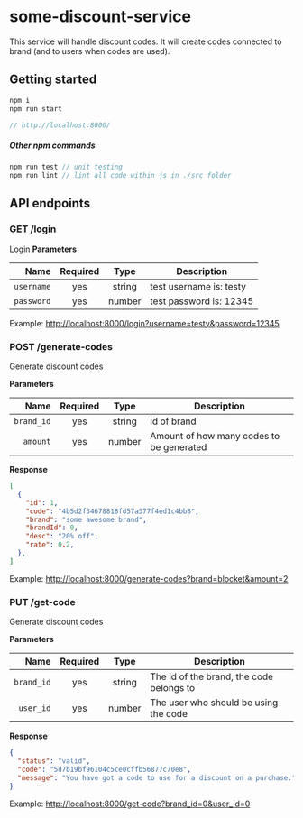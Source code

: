 # some-discount-service
This service will handle discount codes. It will create codes connected to brand (and to users when codes are used).

## Getting started

```js
npm i
npm run start

// http://localhost:8000/
```

##### Other npm commands

```js
npm run test // unit testing
npm run lint // lint all code within js in ./src folder
```

## API endpoints

### GET /login
Login
**Parameters**

| Name | Required |  Type   | Description |
| -------------:|:--------:|:-------:| --------------------------------------------------------------------------------------------------------------------------------------------------------------------- |
| `username` | yes | string  | test username is: testy |
| `password` | yes | number  | test password is: 12345

Example: [http://localhost:8000/login?username=testy&password=12345](http://localhost:8000/login?username=testy&password=12345) 


### POST /generate-codes
Generate discount codes

**Parameters**

| Name | Required |  Type   | Description |
| -------------:|:--------:|:-------:| --------------------------------------------------------------------------------------------------------------------------------------------------------------------- |
| `brand_id` | yes | string  | id of brand |
| `amount` | yes | number  | Amount of how many codes to be generated

**Response**

```json
[
  {
    "id": 1,
    "code": "4b5d2f34678818fd57a377f4ed1c4bb8",
    "brand": "some awesome brand",
    "brandId": 0,
    "desc": "20% off",
    "rate": 0.2,
  },
]
```


Example: [http://localhost:8000/generate-codes?brand=blocket&amount=2](http://localhost:8000/generate-codes?brand=blocket&amount=2)


### PUT /get-code
Generate discount codes

**Parameters**

| Name | Required |  Type   | Description |
| -------------:|:--------:|:-------:| --------------------------------------------------------------------------------------------------------------------------------------------------------------------- |
| `brand_id` | yes | string  | The id of the brand, the code belongs to|
| `user_id` | yes | number  | The user who should be using the code

**Response**

```json
{
  "status": "valid",
  "code": "5d7b19bf96104c5ce0cffb56877c70e8",
  "message": "You have got a code to use for a discount on a purchase."
}
```


Example: [http://localhost:8000/get-code?brand_id=0&user_id=0](http://localhost:8000/get-code?brand_id=0&user_id=0)
